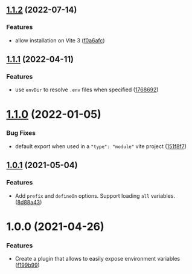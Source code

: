 ## [1.1.2](https://github.com/ElMassimo/vite-plugin-environment/compare/v1.1.1...v1.1.2) (2022-07-14)


### Features

* allow installation on Vite 3 ([f0a6afc](https://github.com/ElMassimo/vite-plugin-environment/commit/f0a6afc61f50ad6ec3932c81ffb860bba4a1a630))



## [1.1.1](https://github.com/ElMassimo/vite-plugin-environment/compare/v1.1.0...v1.1.1) (2022-04-11)


### Features

* use `envDir` to resolve `.env` files when specified ([1768692](https://github.com/ElMassimo/vite-plugin-environment/commit/176869250f139ea4434924e578e097541aec2b77))



# [1.1.0](https://github.com/ElMassimo/vite-plugin-environment/compare/v1.0.1...v1.1.0) (2022-01-05)


### Bug Fixes

* default export when used in a `"type": "module"` vite project ([151f8f7](https://github.com/ElMassimo/vite-plugin-environment/commit/151f8f7a5bab4e821e8edf7f93c51aecff2cec47))



## [1.0.1](https://github.com/ElMassimo/vite-plugin-environment/compare/v1.0.0...v1.0.1) (2021-05-04)


### Features

* Add `prefix` and `defineOn` options. Support loading `all` variables. ([8d88a43](https://github.com/ElMassimo/vite-plugin-environment/commit/8d88a433ca695d7cd060d827f49c49c78651813d))



# 1.0.0 (2021-04-26)


### Features

* Create a plugin that allows to easily expose environment variables ([f199b99](https://github.com/ElMassimo/vite-plugin-environment/commit/f199b992c9dcf328489918e1a5ec196609742305))




